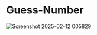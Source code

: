 # Guess-Number
![Screenshot 2025-02-12 005829](https://github.com/user-attachments/assets/152b686d-28bd-45cd-9d3c-553507fb3420)
